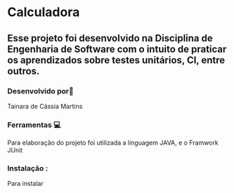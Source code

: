 # Calculadora 

## Esse projeto foi desenvolvido na Disciplina de Engenharia de Software com o intuito de praticar os aprendizados sobre testes unitários, CI, entre outros. 

### Desenvolvido por:woman:

Tainara de Cássia Martins

### Ferramentas 💻
Para elaboração  do projeto foi utilizada a linguagem JAVA,  e o Framwork JUnit


### Instalação :
Para instalar 
